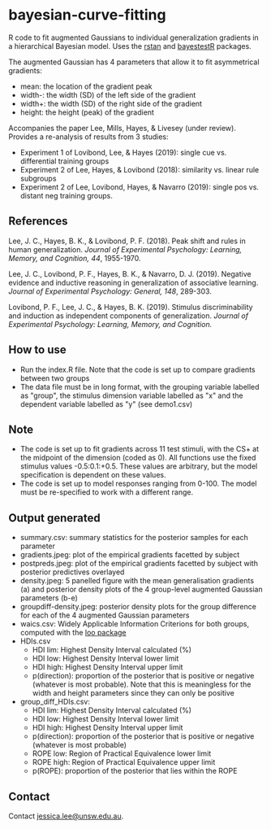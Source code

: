 # bayesian-curve-fitting

R code to fit augmented Gaussians to individual generalization gradients in a hierarchical Bayesian model. Uses the [rstan](https://mc-stan.org/users/interfaces/rstan) and [bayestestR](https://github.com/easystats/bayestestR) packages.

The augmented Gaussian has 4 parameters that allow it to fit asymmetrical gradients:
* mean: the location of the gradient peak
* width-: the width (SD) of the left side of the gradient
* width+: the width (SD) of the right side of the gradient
* height: the height (peak) of the gradient

Accompanies the paper Lee, Mills, Hayes, & Livesey (under review). Provides a re-analysis of results from 3 studies:
* Experiment 1 of Lovibond, Lee, & Hayes (2019): single cue vs. differential training groups
* Experiment 2 of Lee, Hayes, & Lovibond (2018): similarity vs. linear rule subgroups
* Experiment 2 of Lee, Lovibond, Hayes, & Navarro (2019): single pos vs. distant neg training groups.

## References
Lee, J. C., Hayes, B. K., & Lovibond, P. F. (2018). Peak shift and rules in human generalization. *Journal of Experimental Psychology: Learning, Memory, and Cognition, 44*, 1955-1970.

Lee, J. C., Lovibond, P. F., Hayes, B. K., & Navarro, D. J. (2019). Negative evidence and inductive reasoning in generalization of associative learning. *Journal of Experimental Psychology: General, 148*, 289-303.

Lovibond, P. F., Lee, J. C., & Hayes, B. K. (2019). Stimulus discriminability and induction as independent components of generalization. *Journal of Experimental Psychology: Learning, Memory, and Cognition.*

## How to use
* Run the index.R file. Note that the code is set up to compare gradients between two groups 
* The data file must be in long format, with the grouping variable labelled as "group", the stimulus dimension variable labelled as "x" and the dependent variable labelled as "y" (see demo1.csv)

## Note
* The code is set up to fit gradients across 11 test stimuli, with the CS+ at the midpoint of the dimension (coded as 0). All functions use the fixed stimulus values -0.5:0.1:+0.5. These values are arbitrary, but the model specification is dependent on these values.
* The code is set up to model responses ranging from 0-100. The model must be re-specified to work with a different range.

## Output generated
* summary.csv: summary statistics for the posterior samples for each parameter
* gradients.jpeg: plot of the empirical gradients facetted by subject
* postpreds.jpeg: plot of the empirical gradients facetted by subject with posterior predictives overlayed
* density.jpeg: 5 panelled figure with the mean generalisation gradients (a) and posterior density plots of the 4 group-level augmented Gaussian parameters (b-e)
* groupdiff-density.jpeg: posterior density plots for the group difference for each of the 4 augmented Gaussian parameters
* waics.csv: Widely Applicable Information Criterions for both groups, computed with the [loo package](https://cran.r-project.org/web/packages/loo/index.html)
* HDIs.csv
  - HDI lim: Highest Density Interval calculated (%)
  - HDI low: Highest Density Interval lower limit
  - HDI high: Highest Density Interval upper limit
  - p(direction): proportion of the posterior that is positive or negative (whatever is most probable). Note that this is meaningless for the width and height parameters since they can only be positive
* group_diff_HDIs.csv: 
  - HDI lim: Highest Density Interval calculated (%)
  - HDI low: Highest Density Interval lower limit
  - HDI high: Highest Density Interval upper limit
  - p(direction): proportion of the posterior that is positive or negative (whatever is most probable)
  - ROPE low: Region of Practical Equivalence lower limit 
  - ROPE high: Region of Practical Equivalence upper limit 
  - p(ROPE): proportion of the posterior that lies within the ROPE

## Contact
Contact jessica.lee@unsw.edu.au. 
